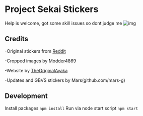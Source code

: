 # Project Sekai Stickers

Help is welcome, got some skill issues so dont judge me  ![img](https://cdn.discordapp.com/emojis/999338712255180921.webp?size=28&quality=lossless)

## Credits

-Original stickers from [Reddit](https://www.reddit.com/r/ProjectSekai/comments/x1h4v1/after_an_ungodly_amount_of_time_i_finally_made/)

-Cropped images by [Modder4869](https://github.com/Modder4869)

-Website by [TheOriginalAyaka](https://github.com/TheOriginalAyaka)


-Updates and GBVS stickers by Mars(github.com/mars-g)




## Development
Install packages `npm install`
Run via node start script `npm start`
